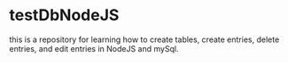 # testDbNodeJS

this is a repository for learning how to create tables, create entries, delete entries, and edit entries in NodeJS and mySql. 
